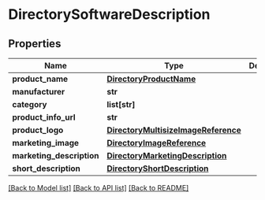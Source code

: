 # DirectorySoftwareDescription

## Properties
Name | Type | Description | Notes
------------ | ------------- | ------------- | -------------
**product_name** | [**DirectoryProductName**](DirectoryProductName.md) |  | 
**manufacturer** | **str** |  | 
**category** | **list[str]** |  | 
**product_info_url** | **str** |  | 
**product_logo** | [**DirectoryMultisizeImageReference**](DirectoryMultisizeImageReference.md) |  | 
**marketing_image** | [**DirectoryImageReference**](DirectoryImageReference.md) |  | [optional] 
**marketing_description** | [**DirectoryMarketingDescription**](DirectoryMarketingDescription.md) |  | 
**short_description** | [**DirectoryShortDescription**](DirectoryShortDescription.md) |  | 

[[Back to Model list]](../README.md#documentation-for-models) [[Back to API list]](../README.md#documentation-for-api-endpoints) [[Back to README]](../README.md)


